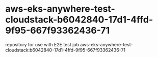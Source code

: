 # aws-eks-anywhere-test-cloudstack-b6042840-17d1-4ffd-9f95-667f93362436-71
repository for use with E2E test job aws-eks-anywhere-test-cloudstack:b6042840-17d1-4ffd-9f95-667f93362436-71
